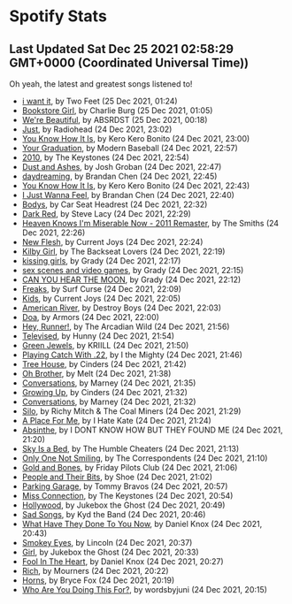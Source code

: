 
# Spotify Stats
## Last Updated Sat Dec 25 2021 02:58:29 GMT+0000 (Coordinated Universal Time))

Oh yeah, the latest and greatest songs listened to!

- [i want it](https://www.last.fm/music/Two+Feet/_/i+want+it), by Two Feet (25 Dec 2021, 01:24)
- [Bookstore Girl](https://www.last.fm/music/Charlie+Burg/_/Bookstore+Girl), by Charlie Burg (25 Dec 2021, 01:05)
- [We're Beautiful](https://www.last.fm/music/ABSRDST/_/We%27re+Beautiful), by ABSRDST (25 Dec 2021, 00:18)
- [Just](https://www.last.fm/music/Radiohead/_/Just), by Radiohead (24 Dec 2021, 23:02)
- [You Know How It Is](https://www.last.fm/music/Kero+Kero+Bonito/_/You+Know+How+It+Is), by Kero Kero Bonito (24 Dec 2021, 23:00)
- [Your Graduation](https://www.last.fm/music/Modern+Baseball/_/Your+Graduation), by Modern Baseball (24 Dec 2021, 22:57)
- [2010](https://www.last.fm/music/The+Keystones/_/2010), by The Keystones (24 Dec 2021, 22:54)
- [Dust and Ashes](https://www.last.fm/music/Josh+Groban/_/Dust+and+Ashes), by Josh Groban (24 Dec 2021, 22:47)
- [daydreaming](https://www.last.fm/music/Brandan+Chen/_/daydreaming), by Brandan Chen (24 Dec 2021, 22:45)
- [You Know How It Is](https://www.last.fm/music/Kero+Kero+Bonito/_/You+Know+How+It+Is), by Kero Kero Bonito (24 Dec 2021, 22:43)
- [I Just Wanna Feel](https://www.last.fm/music/Brandan+Chen/_/I+Just+Wanna+Feel), by Brandan Chen (24 Dec 2021, 22:40)
- [Bodys](https://www.last.fm/music/Car+Seat+Headrest/_/Bodys), by Car Seat Headrest (24 Dec 2021, 22:32)
- [Dark Red](https://www.last.fm/music/Steve+Lacy/_/Dark+Red), by Steve Lacy (24 Dec 2021, 22:29)
- [Heaven Knows I'm Miserable Now - 2011 Remaster](https://www.last.fm/music/The+Smiths/_/Heaven+Knows+I%27m+Miserable+Now+-+2011+Remaster), by The Smiths (24 Dec 2021, 22:26)
- [New Flesh](https://www.last.fm/music/Current+Joys/_/New+Flesh), by Current Joys (24 Dec 2021, 22:24)
- [Kilby Girl](https://www.last.fm/music/The+Backseat+Lovers/_/Kilby+Girl), by The Backseat Lovers (24 Dec 2021, 22:19)
- [kissing girls](https://www.last.fm/music/Grady/_/kissing+girls), by Grady (24 Dec 2021, 22:17)
- [sex scenes and video games](https://www.last.fm/music/Grady/_/sex+scenes+and+video+games), by Grady (24 Dec 2021, 22:15)
- [CAN YOU HEAR THE MOON](https://www.last.fm/music/Grady/_/CAN+YOU+HEAR+THE+MOON), by Grady (24 Dec 2021, 22:12)
- [Freaks](https://www.last.fm/music/Surf+Curse/_/Freaks), by Surf Curse (24 Dec 2021, 22:09)
- [Kids](https://www.last.fm/music/Current+Joys/_/Kids), by Current Joys (24 Dec 2021, 22:05)
- [American River](https://www.last.fm/music/Destroy+Boys/_/American+River), by Destroy Boys (24 Dec 2021, 22:03)
- [Doa](https://www.last.fm/music/Armors/_/Doa), by Armors (24 Dec 2021, 22:00)
- [Hey, Runner!](https://www.last.fm/music/The+Arcadian+Wild/_/Hey,+Runner!), by The Arcadian Wild (24 Dec 2021, 21:56)
- [Televised](https://www.last.fm/music/Hunny/_/Televised), by Hunny (24 Dec 2021, 21:54)
- [Green Jewels](https://www.last.fm/music/KRIILL/_/Green+Jewels), by KRIILL (24 Dec 2021, 21:50)
- [Playing Catch With .22](https://www.last.fm/music/I+the+Mighty/_/Playing+Catch+With+.22), by I the Mighty (24 Dec 2021, 21:46)
- [Tree House](https://www.last.fm/music/Cinders/_/Tree+House), by Cinders (24 Dec 2021, 21:42)
- [Oh Brother](https://www.last.fm/music/Melt/_/Oh+Brother), by Melt (24 Dec 2021, 21:38)
- [Conversations](https://www.last.fm/music/Marney/_/Conversations), by Marney (24 Dec 2021, 21:35)
- [Growing Up](https://www.last.fm/music/Cinders/_/Growing+Up), by Cinders (24 Dec 2021, 21:32)
- [Conversations](https://www.last.fm/music/Marney/_/Conversations), by Marney (24 Dec 2021, 21:32)
- [Silo](https://www.last.fm/music/Richy+Mitch+&+The+Coal+Miners/_/Silo), by Richy Mitch & The Coal Miners (24 Dec 2021, 21:29)
- [A Place For Me](https://www.last.fm/music/I+Hate+Kate/_/A+Place+For+Me), by I Hate Kate (24 Dec 2021, 21:24)
- [Absinthe](https://www.last.fm/music/I+DONT+KNOW+HOW+BUT+THEY+FOUND+ME/_/Absinthe), by I DONT KNOW HOW BUT THEY FOUND ME (24 Dec 2021, 21:20)
- [Sky Is a Bed](https://www.last.fm/music/The+Humble+Cheaters/_/Sky+Is+a+Bed), by The Humble Cheaters (24 Dec 2021, 21:13)
- [Only One Not Smiling](https://www.last.fm/music/The+Correspondents/_/Only+One+Not+Smiling), by The Correspondents (24 Dec 2021, 21:10)
- [Gold and Bones](https://www.last.fm/music/Friday+Pilots+Club/_/Gold+and+Bones), by Friday Pilots Club (24 Dec 2021, 21:06)
- [People and Their Bits](https://www.last.fm/music/Shoe/_/People+and+Their+Bits), by Shoe (24 Dec 2021, 21:02)
- [Parking Garage](https://www.last.fm/music/Tommy+Bravos/_/Parking+Garage), by Tommy Bravos (24 Dec 2021, 20:57)
- [Miss Connection](https://www.last.fm/music/The+Keystones/_/Miss+Connection), by The Keystones (24 Dec 2021, 20:54)
- [Hollywood](https://www.last.fm/music/Jukebox+the+Ghost/_/Hollywood), by Jukebox the Ghost (24 Dec 2021, 20:49)
- [Sad Songs](https://www.last.fm/music/Kyd+the+Band/_/Sad+Songs), by Kyd the Band (24 Dec 2021, 20:46)
- [What Have They Done To You Now](https://www.last.fm/music/Daniel+Knox/_/What+Have+They+Done+To+You+Now), by Daniel Knox (24 Dec 2021, 20:43)
- [Smokey Eyes](https://www.last.fm/music/Lincoln/_/Smokey+Eyes), by Lincoln (24 Dec 2021, 20:37)
- [Girl](https://www.last.fm/music/Jukebox+the+Ghost/_/Girl), by Jukebox the Ghost (24 Dec 2021, 20:33)
- [Fool In The Heart](https://www.last.fm/music/Daniel+Knox/_/Fool+In+The+Heart), by Daniel Knox (24 Dec 2021, 20:27)
- [Rich](https://www.last.fm/music/Mourners/_/Rich), by Mourners (24 Dec 2021, 20:22)
- [Horns](https://www.last.fm/music/Bryce+Fox/_/Horns), by Bryce Fox (24 Dec 2021, 20:19)
- [Who Are You Doing This For?](https://www.last.fm/music/wordsbyjuni/_/Who+Are+You+Doing+This+For%3F), by wordsbyjuni (24 Dec 2021, 20:15)
